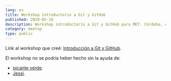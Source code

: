 ```yaml
---
lang: es
title: Workshop introductorio a Git y GitHub
published: 2019-05-18
description: Workshop introductorio a Git y GitHub para MET. Córdoba, Argentina
category: meetup
type: public
---
```


Link al workshop que creé: [Introducción a Git y GitHub](https://github.com/NormanPerrin/introduccion-a-git-y-github).

El workshop no se podría heber hecho sin la ayuda de:

- [picante verde](https://picanteverde.wordpress.com/).
- [Jessi](https://twitter.com/JessiePenaloza).
